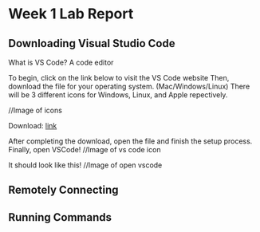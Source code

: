 # Week 1 Lab Report
## Downloading Visual Studio Code
What is VS Code?
A code editor

To begin, click on the link below to visit the VS Code website
Then, download the file for your operating system. (Mac/Windows/Linux)
There will be 3 different icons for Windows, Linux, and Apple repectively.

//Image of icons

Download:
[link](https://code.visualstudio.com/download)

After completing the download, open the file and finish the setup process.
Finally, open VSCode!
//Image of vs code icon

It should look like this!
//Image of open vscode

## Remotely Connecting

## Running Commands
